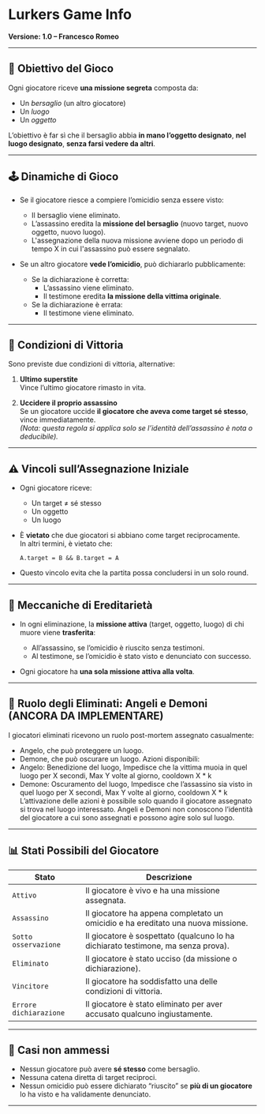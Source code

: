 # Lurkers Game Info
**Versione: 1.0 – Francesco Romeo**

---

## 🎯 Obiettivo del Gioco

Ogni giocatore riceve **una missione segreta** composta da:
- Un *bersaglio* (un altro giocatore)
- Un *luogo*
- Un *oggetto*

L’obiettivo è far sì che il bersaglio abbia **in mano l’oggetto designato**, **nel luogo designato**, **senza farsi vedere da altri**.

---

## 🕹️ Dinamiche di Gioco

- Se il giocatore riesce a compiere l’omicidio senza essere visto:
  - Il bersaglio viene eliminato.
  - L’assassino eredita la **missione del bersaglio** (nuovo target, nuovo oggetto, nuovo luogo).
  - L'assegnazione della nuova missione avviene dopo un periodo di tempo X in cui l'assassino può essere segnalato.

- Se un altro giocatore **vede l’omicidio**, può dichiararlo pubblicamente:
  - Se la dichiarazione è corretta:
    - L’assassino viene eliminato.
    - Il testimone eredita **la missione della vittima originale**.
  - Se la dichiarazione è errata:
    - Il testimone viene eliminato.

---

## 🧠 Condizioni di Vittoria

Sono previste due condizioni di vittoria, alternative:

1. **Ultimo superstite**  
   Vince l’ultimo giocatore rimasto in vita.

2. **Uccidere il proprio assassino**  
   Se un giocatore uccide **il giocatore che aveva come target sé stesso**, vince immediatamente.  
   *(Nota: questa regola si applica solo se l’identità dell’assassino è nota o deducibile).*

---

## ⚠️ Vincoli sull’Assegnazione Iniziale

- Ogni giocatore riceve:
  - Un target ≠ sé stesso
  - Un oggetto
  - Un luogo

- È **vietato** che due giocatori si abbiano come target reciprocamente.  
  In altri termini, è vietato che:
  ```
  A.target = B && B.target = A
  ```

- Questo vincolo evita che la partita possa concludersi in un solo round.

---

## 🔄 Meccaniche di Ereditarietà

- In ogni eliminazione, la **missione attiva** (target, oggetto, luogo) di chi muore viene **trasferita**:
  - All’assassino, se l’omicidio è riuscito senza testimoni.
  - Al testimone, se l’omicidio è stato visto e denunciato con successo.

- Ogni giocatore ha **una sola missione attiva alla volta**.

---
## 👻 Ruolo degli Eliminati: Angeli e Demoni (ANCORA DA IMPLEMENTARE)

I giocatori eliminati ricevono un ruolo post-mortem assegnato casualmente:
- Angelo, che può proteggere un luogo.
- Demone, che può oscurare un luogo.
Azioni disponibili:
- Angelo: Benedizione del luogo, Impedisce che la vittima muoia in quel luogo per X secondi, Max Y volte al giorno, cooldown X * k
- Demone: Oscuramento del luogo, Impedisce che l’assassino sia visto in quel luogo per X secondi, Max Y volte al giorno, cooldown X * k
L’attivazione delle azioni è possibile solo quando il giocatore assegnato si trova nel luogo interessato.
Angeli e Demoni non conoscono l’identità del giocatore a cui sono assegnati e possono agire solo sul luogo.
--- 

## 📊 Stati Possibili del Giocatore

| Stato         | Descrizione                                                                 |
|---------------|------------------------------------------------------------------------------|
| `Attivo`      | Il giocatore è vivo e ha una missione assegnata.                            |
| `Assassino`   | Il giocatore ha appena completato un omicidio e ha ereditato una nuova missione. |
| `Sotto osservazione` | Il giocatore è sospettato (qualcuno lo ha dichiarato testimone, ma senza prova). |
| `Eliminato`   | Il giocatore è stato ucciso (da missione o dichiarazione).                  |
| `Vincitore`   | Il giocatore ha soddisfatto una delle condizioni di vittoria.               |
| `Errore dichiarazione` | Il giocatore è stato eliminato per aver accusato qualcuno ingiustamente. |

---

## 🚫 Casi non ammessi

- Nessun giocatore può avere **sé stesso** come bersaglio.
- Nessuna catena diretta di target reciproci.
- Nessun omicidio può essere dichiarato “riuscito” se **più di un giocatore** lo ha visto e ha validamente denunciato.

---
